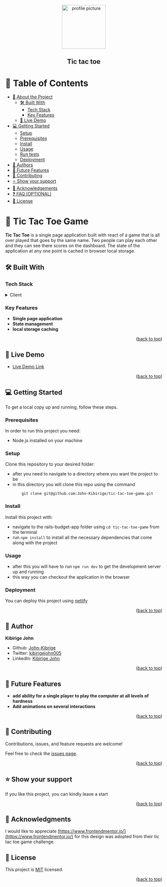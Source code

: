 <a name="readme-top"></a>

<div align="center">
  <img src="https://encrypted-tbn0.gstatic.com/images?q=tbn:ANd9GcRVr8frg4cPUlfAG2JK4R_2RpJ3-JSOV0_Ozw&usqp=CAU" alt="profile picture" width="140"  height="auto" />
  <br/>

  <h2><b> Tic tac toe </b></h2>

</div>

# 📗 Table of Contents

- [📖 About the Project](#about-project)
  - [🛠 Built With](#built-with)
    - [Tech Stack](#tech-stack)
    - [Key Features](#key-features)
  - [🚀 Live Demo](#live-demo)
- [💻 Getting Started](#getting-started)
  - [Setup](#setup)
  - [Prerequisites](#prerequisites)
  - [Install](#install)
  - [Usage](#usage)
  - [Run tests](#run-tests)
  - [Deployment](#triangular_flag_on_post-deployment)
- [👥 Authors](#authors)
- [🔭 Future Features](#future-features)
- [🤝 Contributing](#contributing)
- [⭐️ Show your support](#support)
- [🙏 Acknowledgements](#acknowledgements)
- [❓ FAQ (OPTIONAL)](#faq)
- [📝 License](#license)

<!-- PROJECT DESCRIPTION -->

# 📖 Tic Tac Toe Game <a name="about-project"></a>

**Tic Tac Toe** is a single page application built with react of a game that is all over played that goes by the same name. Two people can play each other and they can see there scores on the dashboard. The state of the application at any one point is cached in browser local storage.

## 🛠 Built With <a name="built-with"></a>

### Tech Stack <a name="tech-stack"></a>

<details>
  <summary>Client</summary>
  <ul>
    <li><a href="https://reactjs.org/"></a>React</li>
    <li><a href="https://redux.io/"></a>Redux</li>
    <li><a href="https://tailwindcss.com/docs"></a>TailwindCSS </li>
    <li><a href="https://vitejs.dev/guide/"></a>Vite </li>
  </ul>
</details>

<!-- Features -->

### Key Features <a name="key-features"></a>

- **Single page application**
- **State management**
- **local storage caching**

<p align="right">(<a href="#readme-top">back to top</a>)</p>

<!-- LIVE DEMO -->

## 🚀 Live Demo <a name="live-demo"></a>

- [Live Demo Link](https://astounding-brioche-80c688.netlify.app/)

<p align="right">(<a href="#readme-top">back to top</a>)</p>

<!-- GETTING STARTED -->

## 💻 Getting Started <a name="getting-started"></a>

To get a local copy up and running, follow these steps.

### Prerequisites

In order to run this project you need:

- Node.js installed on your machine

### Setup

Clone this repository to your desired folder:

- after you need to navigate to a directory where you want the project to be
- in this directory you will clone this repo using the command
  ```
      git clone git@github.com:John-Kibirige/tic-tac-toe-game.git
  ```

### Install

Install this project with:

- navigate to the rails-budget-app folder using `cd tic-tac-toe-game` from the terminal
- run `npm install` to install all the necessary dependencies that come along with the project

### Usage

- after this you will have to run `npm run dev` to get the development server up and running
- this way you can checkout the application in the browser

### Deployment

You can deploy this project using [netlify](https://app.netlify.com/)

<p align="right">(<a href="#readme-top">back to top</a>)</p>

<!-- AUTHORS -->

## 👤 Author <a name="authors"></a>

**Kibirige John**

- Github: [John-Kibrige](https://github.com/John-Kibirige)
- Twitter: [kibirigejohn005](https://twitter.com/kibirigejohn005)
- LinkedIn: [Kibirige John](https://www.linkedin.com/in/kibirigejohn005/)

<p align="right">(<a href="#readme-top">back to top</a>)</p>

<!-- FUTURE FEATURES -->

## 🔭 Future Features <a name="future-features"></a>

- **add ability for a single player to play the computer at all levels of hardness**
- **Add animations on several interactions**

<p align="right">(<a href="#readme-top">back to top</a>)</p>

<!-- CONTRIBUTING -->

## 🤝 Contributing <a name="contributing"></a>

Contributions, issues, and feature requests are welcome!

Feel free to check the [issues page](https://github.com/John-Kibirige/tic-tac-toe-game/issues).

<p align="right">(<a href="#readme-top">back to top</a>)</p>

<!-- SUPPORT -->

## ⭐️ Show your support <a name="support"></a>

If you like this project, you can kindly leave a start

<p align="right">(<a href="#readme-top">back to top</a>)</p>

<!-- ACKNOWLEDGEMENTS -->

## 🙏 Acknowledgments <a name="acknowledgements"></a>

I would like to appreciate [https://www.frontendmentor.io/](https://www.frontendmentor.io/) for this design was adopted from their tic tac toe game challenge.

## 📝 License <a name="license"></a>

This project is [MIT](./LICENSE) licensed.

<p align="right">(<a href="#readme-top">back to top</a>)</p>
